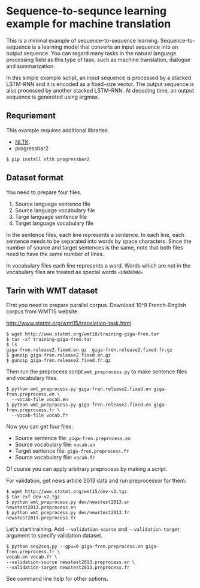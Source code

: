 # Sequence-to-sequnce learning example for machine translation

This is a minimal example of sequence-to-sequence learning. Sequence-to-sequence is a learning model that converts an input sequence into an output sequence. You can regard many tasks in the natural language processing field as this type of task, such as machine translation, dialogue and summarization.

In this simple example script, an input sequence is processed by a stacked LSTM-RNN and it is encoded as a fixed-size vector. The output sequence is also processed by another stacked LSTM-RNN. At decoding time, an output sequence is generated using argmax.


## Requriement

This example requires additional libraries.

- [NLTK](http://www.nltk.org/).
- progressbar2

```
$ pip install nltk progressbar2
```

## Dataset format

You need to prepare four files.

1. Source language sentence file
2. Source language vocabulary file
3. Targe language sentence file
4. Target language vocabulary file

In the sentence files, each line represents a sentence. In each line, each sentence needs to be separated into words by space characters.
Since the number of source and target sentences is the same, note that both files need to have the same number of lines.

In vocabulary files each line represents a word. Words which are not in the vocabulary files are treated as special words `<UNKNOWN>`.


## Tarin with WMT dataset

First you need to prepare parallel corpus. Download 10^9 French-English corpus from WMT15 website.

http://www.statmt.org/wmt15/translation-task.html

```
$ wget http://www.statmt.org/wmt10/training-giga-fren.tar
$ tar -xf training-giga-fren.tar
$ ls
giga-fren.release2.fixed.en.gz  giga-fren.release2.fixed.fr.gz
$ gunzip giga-fren.release2.fixed.en.gz
$ gunzip giga-fren.release2.fixed.fr.gz
```

Then run the preprocess script `wmt_preprocess.py` to make sentence files and vocabulary files.

```
$ python wmt_preprocess.py giga-fren.release2.fixed.en giga-fren.preprocess.en \
  --vocab-file vocab.en
$ python wmt_preprocess.py giga-fren.release2.fixed.en giga-fren.preprocess.fr \
  --vocab-file vocab.fr
```

Now you can get four files:

- Source sentence file: `giga-fren.preprocess.en`
- Source vocabulary file: `vocab.en`
- Target sentence file: `giga-fren.preprocess.fr`
- Source vocabulary file: `vocab.fr`

Of course you can apply arbitrary preprocess by making a script.

For validation, get news article 2013 data and run preprocessor for them:

```
$ wget http://www.statmt.org/wmt15/dev-v2.tgz
$ tar zxf dev-v2.tgz
$ python wmt_preprocess.py dev/newstest2013.en newstest2013.preprocess.en
$ python wmt_preprocess.py dev/newstest2013.fr newstest2013.preprocess.fr
```

Let's start training. Add `--validation-source` and `--validation-target` argument
to specify validation dataset.

```
$ python seq2seq.py --gpu=0 giga-fren.preprocess.en giga-fren.preprocess.fr \
vocab.en vocab.fr \
--validation-source newstest2013.preprocess.en \
--validation-target newstest2013.preprocess.fr
```

See command line help for other options.
